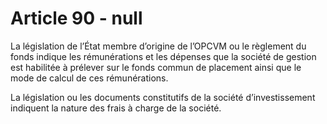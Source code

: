 # Article 90 - null


La législation de l’État membre d’origine de l’OPCVM ou le règlement du fonds indique les rémunérations et les dépenses que la société de gestion est habilitée à prélever sur le fonds commun de placement ainsi que le mode de calcul de ces rémunérations.

La législation ou les documents constitutifs de la société d’investissement indiquent la nature des frais à charge de la société.
